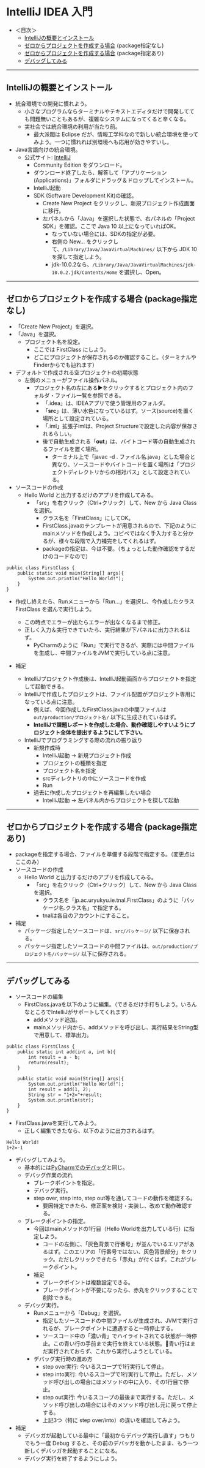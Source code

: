 # IntelliJ IDEA 入門

- ＜目次＞
  - <a href="#settings">IntelliJの概要とインストール</a>
  - <a href="#zero">ゼロからプロジェクトを作成する場合</a> (package指定なし)
  - <a href="#zero+package">ゼロからプロジェクトを作成する場合</a> (package指定あり)
  - <a href="#debug">デバッグしてみる</a>

<hr>

## <a name="settings">IntelliJの概要とインストール</a>
- 統合環境での開発に慣れよう。
  - 小さなプログラムならターミナルやテキストエディタだけで開発してても問題無いこともあるが、複雑なシステムになってくると辛くなる。
  - 実社会では統合環境の利用が当たり前。
    - 最大派閥は Eclipse だが、情報工学科なので新しい統合環境を使ってみよう。一つに慣れれば別環境へも応用が効きやすいし。
- Java言語向けの統合環境。
  - 公式サイト: [IntelliJ](https://www.jetbrains.com/idea/)
    - Community Edition をダウンロード。
    - ダウンロード終了したら、解答して「アプリケーション (Applications)」フォルダにドラッグ＆ドロップしてインストール。
    - IntelliJ起動
    - SDK (Software Development Kit)の確認。
      - Create New Project をクリックし、新規プロジェクト作成画面に移行。
      - 左パネルから「Java」を選択した状態で、右パネルの「Project SDK」を確認。ここで Java 10 以上になっていればOK。
        - なっていない場合には、SDKの指定が必要。
        - 右側の New... をクリックして、``/Library/Java/JavaVirtualMachines/`` 以下から JDK 10 を探して指定しよう。
        - jdk-10.0.2なら、``/Library/Java/JavaVirtualMachines/jdk-10.0.2.jdk/Contents/Home`` を選択し、Open。

<hr>

## <a name="zero">ゼロからプロジェクトを作成する場合 (package指定なし)</a>
- 「Create New Project」を選択。
- 「Java」を選択。
  - プロジェクト名を設定。
    - ここでは FirstClass にしよう。
    - どこにプロジェクトが保存されるのか確認すること。（ターミナルやFinderからでも辿れます）
- デフォルトで作成される空プロジェクトの初期状態
  - 左側のメニューがファイル操作パネル。
    - プロジェクト名の左にある▶をクリックするとプロジェクト内のフォルダ・ファイル一覧を参照できる。
      - 「.idea」は、IDEAアプリで使う管理用のフォルダ。
      - 「**src**」は、薄い水色になっているはず。ソース(source)を置く場所として設定されている。
      - 「.iml」拡張子imlは、Project Structureで設定した内容が保存されるらしい。
      - 後で自動生成される「**out**」は、バイトコード等の自動生成されるファイルを置く場所。
        - ターミナル上で「javac -d . ファイル名.java」とした場合と異なり、ソースコードやバイトコードを置く場所は「プロジェクトディレクトリからの相対パス」として設定されている。
- ソースコードの作成
  - Hello World と出力するだけのアプリを作成してみる。
    - 「src」を右クリック（Ctrl+クリック）して、New から Java Class を選択。
      - クラス名を「FirstClass」にしてOK。
      - FirstClass.javaのテンプレートが用意されるので、下記のようにmainメソッドを作成しよう。コピペではなく手入力すると分かるが、様々な段階で入力補完をしてくれるはず。
      - packageの指定は、今は不要。（ちょっとした動作確認をするだけのコードなので）

```
public class FirstClass {
    public static void main(String[] args){
        System.out.println("Hello World!");
    }
}
```

  - 作成し終えたら、Runメニューから「Run...」を選択し、今作成したクラス FirstClass を選んで実行しよう。
    - この時点でエラーが出たらエラーが出なくなるまで修正。
    - 正しく入力＆実行できていたら、実行結果が下パネルに出力されるはず。
      - PyCharmのように「Run」で実行できるが、実際には中間ファイルを生成し、中間ファイルをJVMで実行している点に注意。

- 補足
  - IntelliJプロジェクト作成後は、IntelliJ起動画面からプロジェクトを指定して起動できる。
  - IntelliJで作成したプロジェクトは、ファイル配置がプロジェクト専用になっている点に注意。
    - 例えば、今回作成したFirstClass.javaの中間ファイルは ``out/production/プロジェクト名/`` 以下に生成されているはず。
    - **IntelliJで課題レポートを作成した場合、動作確認しやすいようにプロジェクト全体を提出するようにして下さい。**
  - IntelliJでプログラミングする際の流れの振り返り
    - 新規作成時
      - IntelliJ起動 -> 新規プロジェクト作成
      - プロジェクトの種類を指定
      - プロジェクト名を指定
      - srcディレクトリの中にソースコードを作成
      - Run
    - 過去に作成したプロジェクトを再編集したい場合
      - IntelliJ起動 -> 左パネル内からプロジェクトを探して起動

<hr>

## <a name="zero+package">ゼロからプロジェクトを作成する場合 (package指定あり)</a>
- packageを指定する場合、ファイルを準備する段階で指定する。（変更点はここのみ）
- ソースコードの作成
  - Hello World と出力するだけのアプリを作成してみる。
    - 「src」を右クリック（Ctrl+クリック）して、New から Java Class を選択。
      - クラス名を「jp.ac.uryukyu.ie.tnal.FirstClass」のように「パッケージ名.クラス名」で指定する。
      - tnalは各自のアカウントにすること。
- 補足
  - パッケージ指定したソースコードは、``src/パッケージ/`` 以下に保存される。
  - パッケージ指定したソースコードの中間ファイルは、``out/production/プロジェクト名/パッケージ/`` 以下に保存される。

<hr>

## <a name="debug">デバッグしてみる</a>
- ソースコードの編集
  - FirstClass.javaを以下のように編集。（できるだけ手打ちしよう。いろんなところでIntelliJがサポートしてくれます）
    - addメソッド追加。
    - mainメソッド内から、addメソッドを呼び出し、実行結果をString型で用意して、標準出力。

```
public class FirstClass {
    public static int add(int a, int b){
        int result = a - b;
        return(result);
    }

    public static void main(String[] args){
        System.out.println("Hello World!");
        int result = add(1, 2);
        String str = "1+2="+result;
        System.out.println(str);
    }
}
```

- FirstClass.javaを実行してみよう。
  - 正しく編集できたなら、以下のように出力されるはず。

```
Hello World!
1+2=-1
```

- デバッグしてみよう。
  - 基本的には[PyCharmでのデバッグ](https://github.com/naltoma/python_intro/blob/master/IDE-PyCharm-debug.md)と同じ。
  - デバッグ作業の流れ
    - ブレークポイントを指定。
    - デバッグ実行。
    - step over, step into, step out等を通してコードの動作を確認する。
      - 要因特定できたら、修正案を検討・実装し、改めて動作確認する。
  - ブレークポイントの指定。
    - 今回はmainメソッドの1行目（Hello Worldを出力している行）に指定しよう。
      - コードの左側に、「灰色背景で行番号」が並んでいるエリアがあるはず。このエリアの「行番号ではない、灰色背景部分」をクリック。ただしクリックできたら「赤丸」が付くはず。これがブレークポイント。
    - 補足
      - ブレークポイントは複数設定できる。
      - ブレークポイントが不要になったら、赤丸をクリックすることで削除できる。
  - デバッグ実行。
    - Runメニューから「Debug」を選択。
      - 指定したソースコードの中間ファイルが生成され、JVMで実行されるが、ブレークポイントに遭遇すると一時停止する。
      - ソースコード中の「濃い青」でハイライトされてる状態が一時停止。この青い行の手前まで実行を終えている状態。青い行はまだ実行されておらず、これから実行しようとしている。
    - デバッグ実行時の進め方
      - step over実行: 今いるスコープで1行実行して停止。
      - step into実行: 今いるスコープで1行実行して停止。ただし、メソッド呼び出しの場合にはメソッドの中に入り、その1行目で停止。
      - step out実行: 今いるスコープの最後まで実行する。ただし、メソッド呼び出しの場合にはそのメソッド呼び出し元に戻って停止する。
      - 上記3つ（特に step over/into）の違いを確認してみよう。
- 補足
  - デバッガが起動している最中に「最初からデバッグ実行し直す」つもりでもう一度 Debug すると、その前のデバッガを動かしたまま、もう一つ新しくデバッガを起動することになる。
  - デバッグ実行を終了するようにしよう。
